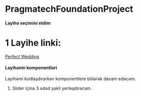 # PragmatechFoundationProject

 
<h4> Layihə seçimini etdim </h4>

# 1 Layihe linki: 

<a href="http://kodesolution.website/html/html/perfect-wedding/v2.1/demo/event-index-sp-layout1.html">Perfect Wedding</a> 



<h4> Layihənin komponentləri </h4>

Layihəmi kodlaşdırarkən komponentlere bölərək davam edəcəm.

1. Slider içinə 3 ədəd şəkli yerleşdirəcəm.

